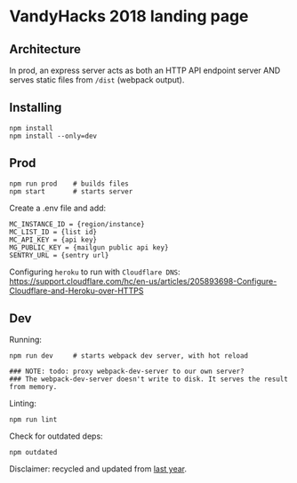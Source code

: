 VandyHacks 2018 landing page
==
Architecture
---
In prod, an express server acts as both an HTTP API endpoint server AND serves static files from `/dist` (webpack output). 


Installing
---

    npm install
    npm install --only=dev

Prod
---

    npm run prod    # builds files
    npm start       # starts server

Create a .env file and add:

    MC_INSTANCE_ID = {region/instance}
    MC_LIST_ID = {list id}
    MC_API_KEY = {api key}
    MG_PUBLIC_KEY = {mailgun public api key}
    SENTRY_URL = {sentry url}

Configuring `heroku` to run with `Cloudflare DNS`:
https://support.cloudflare.com/hc/en-us/articles/205893698-Configure-Cloudflare-and-Heroku-over-HTTPS

Dev
---
Running:

    npm run dev     # starts webpack dev server, with hot reload

    ### NOTE: todo: proxy webpack-dev-server to our own server?
    ### The webpack-dev-server doesn't write to disk. It serves the result from memory.

Linting:

    npm run lint

Check for outdated deps:

    npm outdated

Disclaimer: recycled and updated from [last year](https://github.com/VandyHacks/VHF2017-prereg).
